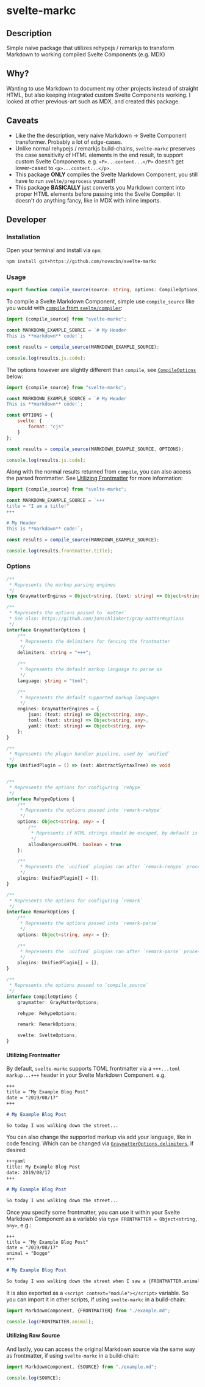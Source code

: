# svelte-markc

## Description

Simple naive package that utilizes rehypejs / remarkjs to transform Markdown to working compiled Svelte Components (e.g. MDX)

## Why?

Wanting to use Markdown to document my other projects instead of straight HTML, but also keeping integrated custom Svelte Components working. I looked at other previous-art such as MDX, and created this package.

## Caveats

-   Like the the description, very naive Markdown -> Svelte Component transformer. Probably a lot of edge-cases.
-   Unlike normal rehypejs / remarkjs build-chains, `svelte-markc` preserves the case sensitivity of HTML elements in the end result, to support custom Svelte Components. e.g. `<P>...content...</P>` doesn't get lower-cased to `<p>...content...</p>`.
-   This package **ONLY** compiles the Svelte Markdown Component, you still have to run `svelte/preprocess` yourself!
-   This package **BASICALLY** just converts you Markdown content into proper HTML elements before passing into the Svelte Compiler. It doesn't do anything fancy, like in MDX with inline imports.

## Developer

### Installation

Open your terminal and install via `npm`:

```sh
npm install git+https://github.com/novacbn/svelte-markc
```

### Usage

```typescript
export function compile_source(source: string, options: CompileOptions): CompileResults {}
```

To compile a Svelte Markdown Component, simple use `compile_source` like you would with [`compile` from `svelte/compiler`](https://svelte.dev/docs#svelte_compile):

```javascript
import {compile_source} from "svelte-markc";

const MARKDOWN_EXAMPLE_SOURCE = `# My Header
This is **markdown** code!`;

const results = compile_source(MARKDOWN_EXAMPLE_SOURCE);

console.log(results.js.code);
```

The options however are slightly different than `compile`, see [`CompileOptions`](#options) below:

```javascript
import {compile_source} from "svelte-markc";

const MARKDOWN_EXAMPLE_SOURCE = `# My Header
This is **markdown** code!`;

const OPTIONS = {
    svelte: {
        format: "cjs"
    }
};

const results = compile_source(MARKDOWN_EXAMPLE_SOURCE, OPTIONS);

console.log(results.js.code);
```

Along with the normal results returned from `compile`, you can also access the parsed frontmatter. See [Utilizing Frontmatter](#utilizing-frontmatter) for more information:

```javascript
import {compile_source} from "svelte-markc";

const MARKDOWN_EXAMPLE_SOURCE = `+++
title = "I am a title!"
+++

# My Header
This is **markdown** code!`;

const results = compile_source(MARKDOWN_EXAMPLE_SOURCE);

console.log(results.frontmatter.title);
```

### Options

```typescript
/**
 * Represents the markup parsing engines
 */
type GraymatterEngines = Object<string, (text: string) => Object<string, any>>;

/**
 * Represents the options passed to `matter`
 * See also: https://github.com/jonschlinkert/gray-matter#options
 */
interface GraymatterOptions {
    /**
     * Represents the delimiters for fencing the frontmatter
     */
    delimiters: string = "+++";

    /**
     * Represents the default markup language to parse as
     */
    language: string = "toml";

    /**
     * Represents the default supported markup languages
     */
    engines: GraymatterEngines = {
        json: (text: string) => Object<string, any>,
        toml: (text: string) => Object<string, any>,
        yaml: (text: string) => Object<string, any>
    };
}

/**
 * Represents the plugin handler pipeline, used by `unified`
 */
type UnifiedPlugin = () => (ast: AbstractSyntaxTree) => void


/**
 * Represents the options for configuring `rehype`
 */
interface RehypeOptions {
    /**
     * Represents the options passed into `remark-rehype`
     */
    options: Object<string, any> = {
        /**
         * Represents if HTML strings should be escaped, by default is `true` for HTML and custom Svelte Component support
         */
        allowDangerousHTML: boolean = true
    };

    /**
     * Represents the `unified` plugins ran after `remark-rehype` processes its pipeline
     */
    plugins: UnifiedPlugin[] = [];
}

/**
 * Represents the options for configuring `remark`
 */
interface RemarkOptions {
    /**
     * Represents the options passed into `remark-parse`
     */
    options: Object<string, any> = {};

    /**
     * Represents the `unified` plugins ran after `remark-parse` processes its pipeline
     */
    plugins: UnifiedPlugin[] = [];
}

/**
 * Represents the options passed to `compile_source`
 */
interface CompileOptions {
    graymatter: GrayMatterOptions;

    rehype: RehypeOptions;

    remark: RemarkOptions;

    svelte: SvelteOptions;
}
```

#### Utilizing Frontmatter

By default, `svelte-markc` supports TOML frontmatter via a `+++...toml markup...+++` header in your Svelte Markdown Component. e.g.

```markdown
+++
title = "My Example Blog Post"
date = "2019/08/17"
+++

# My Example Blog Post

So today I was walking down the street...
```

You can also change the supported markup via add your language, like in code fencing. Which can be changed via [`GraymatterOptions.delimiters`](#options), if desired:

```markdown
+++yaml
title: My Example Blog Post
date: 2019/08/17
+++

# My Example Blog Post

So today I was walking down the street...
```

Once you specify some frontmatter, you can use it within your Svelte Markdown Component as a variable via `type FRONTMATTER = Object<string, any>`, e.g.:

```markdown
+++
title = "My Example Blog Post"
date = "2019/08/17"
animal = "Doggo"
+++

# My Example Blog Post

So today I was walking down the street when I saw a {FRONTMATTER.animal}
```

It is also exported as a `<script context="module"></script>` variable. So you can import it in other scripts, if using `svelte-markc` in a build-chain:

```javascript
import MarkdownComponent, {FRONTMATTER} from "./example.md";

console.log(FRONTMATTER.animal);
```

#### Utilizing Raw Source

And lastly, you can access the original Markdown source via the same way as frontmatter, if using `svelte-markc` in a build-chain:

```javascript
import MarkdownComponent, {SOURCE} from "./example.md";

console.log(SOURCE);
```
